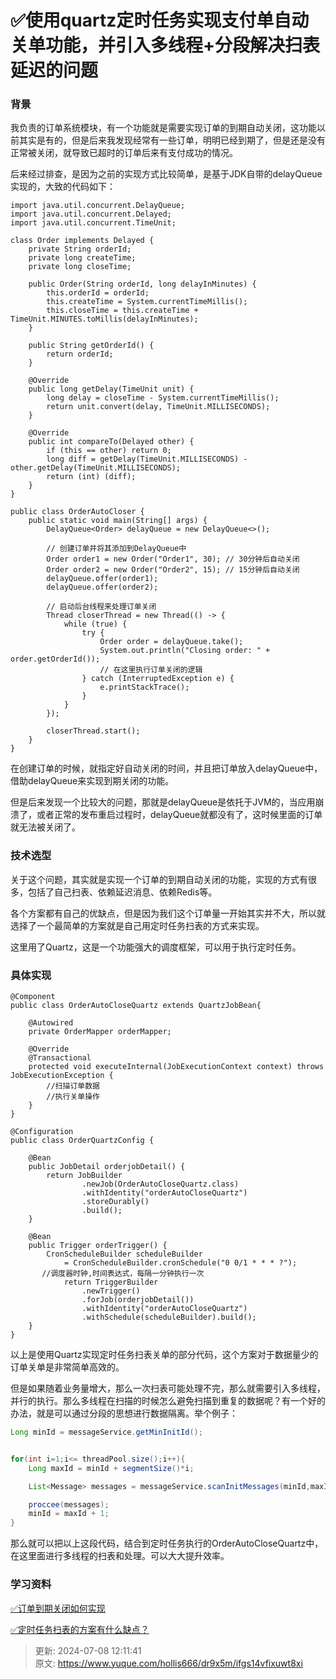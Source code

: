 # ✅使用quartz定时任务实现支付单自动关单功能，并引入多线程+分段解决扫表延迟的问题

### 背景


我负责的订单系统模块，有一个功能就是需要实现订单的到期自动关闭，这功能以前其实是有的，但是后来我发现经常有一些订单，明明已经到期了，但是还是没有正常被关闭，就导致已超时的订单后来有支付成功的情况。



后来经过排查，是因为之前的实现方式比较简单，是基于JDK自带的delayQueue实现的，大致的代码如下：



```plain
import java.util.concurrent.DelayQueue;
import java.util.concurrent.Delayed;
import java.util.concurrent.TimeUnit;

class Order implements Delayed {
    private String orderId;
    private long createTime;
    private long closeTime;

    public Order(String orderId, long delayInMinutes) {
        this.orderId = orderId;
        this.createTime = System.currentTimeMillis();
        this.closeTime = this.createTime + TimeUnit.MINUTES.toMillis(delayInMinutes);
    }

    public String getOrderId() {
        return orderId;
    }

    @Override
    public long getDelay(TimeUnit unit) {
        long delay = closeTime - System.currentTimeMillis();
        return unit.convert(delay, TimeUnit.MILLISECONDS);
    }

    @Override
    public int compareTo(Delayed other) {
        if (this == other) return 0;
        long diff = getDelay(TimeUnit.MILLISECONDS) - other.getDelay(TimeUnit.MILLISECONDS);
        return (int) (diff);
    }
}

public class OrderAutoCloser {
    public static void main(String[] args) {
        DelayQueue<Order> delayQueue = new DelayQueue<>();

        // 创建订单并将其添加到DelayQueue中
        Order order1 = new Order("Order1", 30); // 30分钟后自动关闭
        Order order2 = new Order("Order2", 15); // 15分钟后自动关闭
        delayQueue.offer(order1);
        delayQueue.offer(order2);

        // 启动后台线程来处理订单关闭
        Thread closerThread = new Thread(() -> {
            while (true) {
                try {
                    Order order = delayQueue.take();
                    System.out.println("Closing order: " + order.getOrderId());
                    // 在这里执行订单关闭的逻辑
                } catch (InterruptedException e) {
                    e.printStackTrace();
                }
            }
        });

        closerThread.start();
    }
}

```



在创建订单的时候，就指定好自动关闭的时间，并且把订单放入delayQueue中，借助delayQueue来实现到期关闭的功能。



但是后来发现一个比较大的问题，那就是delayQueue是依托于JVM的，当应用崩溃了，或者正常的发布重启过程时，delayQueue就都没有了，这时候里面的订单就无法被关闭了。



### 技术选型


关于这个问题，其实就是实现一个订单的到期自动关闭的功能，实现的方式有很多，包括了自己扫表、依赖延迟消息、依赖Redis等。



各个方案都有自己的优缺点，但是因为我们这个订单量一开始其实并不大，所以就选择了一个最简单的方案就是自己用定时任务扫表的方式来实现。



这里用了Quartz，这是一个功能强大的调度框架，可以用于执行定时任务。





### 具体实现


```plain
@Component
public class OrderAutoCloseQuartz extends QuartzJobBean{

    @Autowired 
    private OrderMapper orderMapper;

    @Override
    @Transactional 
    protected void executeInternal(JobExecutionContext context) throws JobExecutionException {
        //扫描订单数据
      	//执行关单操作
    }
}
```



```plain
@Configuration
public class OrderQuartzConfig {
    
    @Bean
    public JobDetail orderjobDetail() {
        return JobBuilder
                .newJob(OrderAutoCloseQuartz.class) 
                .withIdentity("orderAutoCloseQuartz") 
                .storeDurably()
                .build();
    }

    @Bean
    public Trigger orderTrigger() {
        CronScheduleBuilder scheduleBuilder 
            = CronScheduleBuilder.cronSchedule("0 0/1 * * * ?");
       //调度器时钟,时间表达式，每隔一分钟执行一次
			return TriggerBuilder
                .newTrigger()
                .forJob(orderjobDetail())
                .withIdentity("orderAutoCloseQuartz")
                .withSchedule(scheduleBuilder).build();
    }
}
```





以上是使用Quartz实现定时任务扫表关单的部分代码，这个方案对于数据量少的订单关单是非常简单高效的。



但是如果随着业务量增大，那么一次扫表可能处理不完，那么就需要引入多线程，并行的执行。那么多线程在扫描的时候怎么避免扫描到重复的数据呢？有一个好的办法，就是可以通过分段的思想进行数据隔离。举个例子：



```java
Long minId = messageService.getMinInitId();


for(int i=1;i<= threadPool.size();i++){
    Long maxId = minId + segmentSize()*i;

    List<Message> messages = messageService.scanInitMessages(minId,maxId);

    proccee(messages);
    minId = maxId + 1;
}
```



那么就可以把以上这段代码，结合到定时任务执行的OrderAutoCloseQuartz中，在这里面进行多线程的扫表和处理。可以大大提升效率。





### 学习资料


[✅订单到期关闭如何实现](https://www.yuque.com/hollis666/dr9x5m/tg0ehg)



[✅定时任务扫表的方案有什么缺点？](https://www.yuque.com/hollis666/dr9x5m/bgr91vskph8odcsr)







> 更新: 2024-07-08 12:11:41  
> 原文: <https://www.yuque.com/hollis666/dr9x5m/ifgs14vfixuwt8xi>